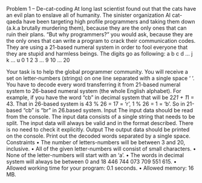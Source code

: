Problem 1 – De-cat-coding
At long last scientist found out that the cats have an evil plan to enslave all of humanity. The sinister organization Al cat-qaeda have been targeting high profile programmers and taking them down (a.k.a brutally murdering them), because they are the only ones that can ruin their plans.
“But why programmers?” you would ask, because they are the only ones that can write a program to crack their communication codes. They are using a 21-based numeral system in order to fool everyone that they are stupid and harmless beings. The digits go as following:
a	b	c	d	…	j	k	…	u
0	1	2	3	…	9	10	…	20

Your task is to help the global programmer community. You will receive a set on letter-numbers (strings) on one line separated with a single space ‘ ‘. You have to decode every word transferring it from 21-based numeral system to 26-based numeral system (the whole English alphabet).
For example, if you have the word “cb” in decimal system that will be 2*21 + 1*1 = 43. That in 26-based system is 43 % 26 = 17 = ‘r’, 1 % 26 = 1 = ‘b’. So in 21-based “cb” is “br” in 26.based system.
Input
The input data should be read from the console.
The input data consists of a single string that needs to be split.
The input data will always be valid and in the format described. There is no need to check it explicitly.
Output
The output data should be printed on the console.
Print out the decoded words separated by a single space.
Constraints
•	The number of letters-numbers will be between 3 and 20, inclusive.
•	All of the given letter-numbers will consist of small characters.
•	None of the letter-numbers will start with an ‘a’.
•	The words in decimal system will always be between 0 and 18 446 744 073 709 551 615.
•	Allowed working time for your program: 0.1 seconds.
•	Allowed memory: 16 MB.
